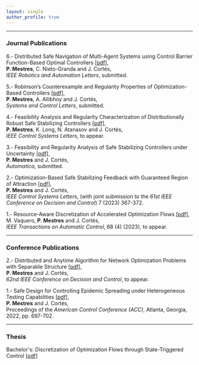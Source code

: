 ```yaml
---
layout: single
author_profile: true
---
```


---

### Journal Publications

6.- Distributed Safe Navigation of Multi-Agent Systems using Control Barrier Function-Based Optimal Controllers [[pdf]](/assets/publications/DistributedCBFs_RALICRA23.pdf), <br />
**P. Mestres**, C. Nieto-Granda and J. Cortés, <br />
*IEEE Robotics and Automation Letters*, submitted.

5.- Robinson’s Counterexample and Regularity Properties of Optimization-Based Controllers [[pdf]](/assets/publications/Robinson-2.pdf), <br />
**P. Mestres**, A. Allibhoy and J. Cortés, <br />
*Systems and Control Letters*, submitted.

4.- Feasibility Analysis and Regularity Characterization of Distributionally Robust Safe Stabilizing Controllers [[pdf]](/assets/publications/CLF-CBF-DRO.pdf), <br />
**P. Mestres**, K. Long, N. Atanasov and J. Cortés, <br />
*IEEE Control Systems Letters*, to appear.

3.- Feasibility and Regularity Analysis of Safe Stabilizing Controllers under Uncertainty [[pdf]](https://arxiv.org/pdf/2301.04603.pdf), <br />
**P. Mestres** and J. Cortés, <br />
*Automatica*, submitted.

2.- Optimization-Based Safe Stabilizing Feedback with Guaranteed Region of Attraction [[pdf]](https://arxiv.org/pdf/2203.12550.pdf), <br />
**P. Mestres** and J. Cortés, <br />
*IEEE Control Systems Letters*, (with joint submission to the *61st IEEE Conference on Decision and Control*) 7 (2023) 367-372.

1.- Resource-Aware Discretization of Accelerated Optimization Flows [[pdf]](https://arxiv.org/abs/2009.09135), <br />
M. Vaquero, **P. Mestres** and J. Cortés, <br />
*IEEE Transactions on Automatic Control*, 68 (4) (2023), to appear.

---

### Conference Publications
2.- Distributed and Anytime Algorithm for Network Optimization Problems with Separable Structure [[pdf]](/assets/publications/2023f_DistributedAnytime.pdf), <br />
**P. Mestres** and J. Cortés, <br />
*62nd IEEE Conference on Decision and Control*, to appear.

1.- Safe Design for Controlling Epidemic Spreading under Heterogeneous Testing Capabilities [[pdf]](/assets/publications/2021_MeCo-acc.pdf), <br />
**P. Mestres** and J. Cortés, <br />
Proceedings of the *American Control Conference (ACC)*, Atlanta, Georgia, 2022, pp. 697-702.

---

### Thesis

Bachelor's: Discretization of Optimization Flows through State-Triggered Control [[pdf]](assets/publications/memoria.pdf)
